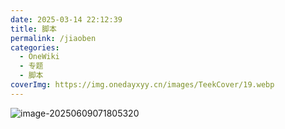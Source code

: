 ```yaml
---
date: 2025-03-14 22:12:39
title: 脚本
permalink: /jiaoben
categories:
  - OneWiki
  - 专题
  - 脚本
coverImg: https://img.onedayxyy.cn/images/TeekCover/19.webp
---
```


![image-20250609071805320](https://img.onedayxyy.cn/images/image-20250609071805320.png)

